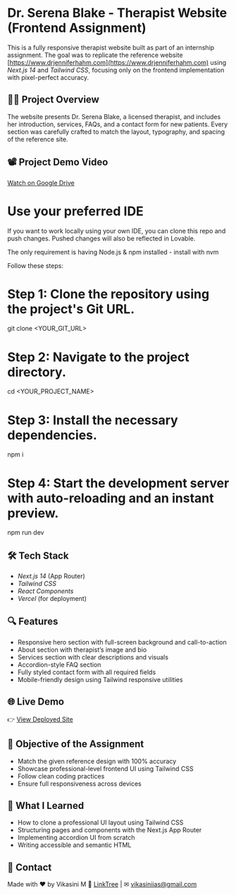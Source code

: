 # Dr. Serena Blake - Therapist Website (Frontend Assignment)

This is a fully responsive therapist website built as part of an internship assignment. The goal was to replicate the reference website [https://www.drjenniferhahm.com](https://www.drjenniferhahm.com) using *Next.js 14* and *Tailwind CSS*, focusing only on the frontend implementation with pixel-perfect accuracy.

## 👩‍⚕ Project Overview

The website presents Dr. Serena Blake, a licensed therapist, and includes her introduction, services, FAQs, and a contact form for new patients. Every section was carefully crafted to match the layout, typography, and spacing of the reference site.

## 📽️ Project Demo Video

[Watch on Google Drive](https://drive.google.com/file/d/10HurDI_2khuOKudf2JmgFw9eVpvAYDpT/view?usp=drivesdk)


# Use your preferred IDE

If you want to work locally using your own IDE, you can clone this repo and push changes. Pushed changes will also be reflected in Lovable.

The only requirement is having Node.js & npm installed - install with nvm

Follow these steps:

# Step 1: Clone the repository using the project's Git URL.
git clone <YOUR_GIT_URL>

# Step 2: Navigate to the project directory.
cd <YOUR_PROJECT_NAME>

# Step 3: Install the necessary dependencies.
npm i

# Step 4: Start the development server with auto-reloading and an instant preview.
npm run dev

## 🛠 Tech Stack

- *Next.js 14* (App Router)
- *Tailwind CSS*
- *React Components*
- *Vercel* (for deployment)

## 🔍 Features

- Responsive hero section with full-screen background and call-to-action
- About section with therapist’s image and bio
- Services section with clear descriptions and visuals
- Accordion-style FAQ section
- Fully styled contact form with all required fields
- Mobile-friendly design using Tailwind responsive utilities

## 🌐 Live Demo

👉 [View Deployed Site ]( )

## 🎯 Objective of the Assignment

- Match the given reference design with 100% accuracy
- Showcase professional-level frontend UI using Tailwind CSS
- Follow clean coding practices
- Ensure full responsiveness across devices

## 🧠 What I Learned

- How to clone a professional UI layout using Tailwind CSS
- Structuring pages and components with the Next.js App Router
- Implementing accordion UI from scratch
- Writing accessible and semantic HTML

## 📩 Contact

Made with ❤ by Vikasini M 
🔗 [LinkTree](https://linktr.ee/vikasinim) | ✉ vikasiniias@gmail.com
